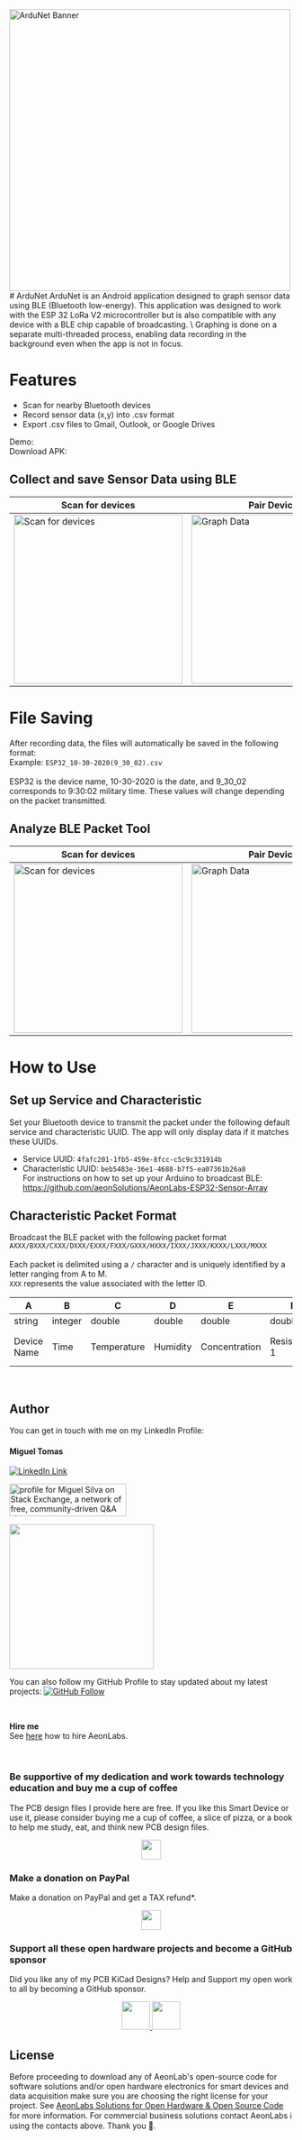 <img src="/app/src/github/Banner_v1.jpg" alt="ArduNet Banner" width="500px" height="auto">
# ArduNet
ArduNet is an Android application designed to graph sensor data using BLE (Bluetooth low-energy). This application was designed to work with the ESP 32 LoRa V2 microcontroller but is also compatible with any device with a BLE chip capable of broadcasting.
\
Graphing is done on a separate multi-threaded process, enabling data recording in the background even when the app is not in focus.

# Features
* Scan for nearby Bluetooth devices
* Record sensor data (x,y) into .csv format
* Export .csv files to Gmail, Outlook, or Google Drives

Demo:   \
Download APK: 


## Collect and save Sensor Data using BLE
Scan for devices | Pair Devices | Graph Data | Save to Drives
--- | --- | --- | --- 
<img src="/app/src/github/Scanned.jpg" alt="Scan for devices" width="auto" height="300px"> | <img src="/app/src/github/Connected_Devices.jpg" alt="Graph Data" width="auto" height="300px">| <img src="/app/src/github/Graph.jpg" alt="Graph Data" width="auto" height="300px"> | <img src="/app/src/github/Share.jpg" alt="Save to Drives" width="auto" height="300px"> 

# File Saving
After recording data, the files will automatically be saved in the following format:\
Example: `ESP32_10-30-2020(9_30_02).csv` \
\
ESP32 is the device name, 10-30-2020 is the date, and 9_30_02 corresponds to 9:30:02 military time.  These values will change depending on the packet transmitted. 

## Analyze BLE Packet Tool 
Scan for devices | Pair Devices | Find Characteristic | Analyze BLE Packet
--- | --- | --- | ---
<img src="/app/src/github/Scanned.jpg" alt="Scan for devices" width="auto" height="300px">|<img src="/app/src/github/Connected_Devices.jpg" alt="Graph Data" width="auto" height="300px">|<img src="/app/src/github/Debug_Mode.jpg" alt="Debug Mode" width="auto" height="300px">|<img src="/app/src/github/Debug_Detailed.jpg" alt="Analyze Packet" width="auto" height="300px">

# How to Use
## Set up Service and Characteristic
Set your Bluetooth device to transmit the packet under the following default service and characteristic UUID.  The app will only display data if it matches these UUIDs.
* Service UUID: `4fafc201-1fb5-459e-8fcc-c5c9c331914b`
* Characteristic UUID: `beb5483e-36e1-4688-b7f5-ea07361b26a8` 
\
For instructions on how to set up your Arduino to broadcast BLE:
https://github.com/aeonSolutions/AeonLabs-ESP32-Sensor-Array

## Characteristic Packet Format
Broadcast the BLE packet with the following packet format\
`AXXX/BXXX/CXXX/DXXX/EXXX/FXXX/GXXX/HXXX/IXXX/JXXX/KXXX/LXXX/MXXX`
\
\
Each packet is delimited using a `/` character and is uniquely identified by a letter ranging from A to M.  \
`XXX` represents the value associated with the letter ID.

A | B | C | D | E | F | G | H | I | J | K | L | M
--- | --- | --- | --- | --- | --- | --- | --- | --- | --- | --- | --- | --- 
string | integer | double | double | double | double | double | double | double | double | double | double | double 
Device Name | Time | Temperature | Humidity | Concentration |Resistance 1 | Delta Resistance 1 | Resistance 2 | Delta Resistance 2 | Resistance 3 | Delta Resistance 3 | Resistance 4 | Delta Resistance 4 

<br />


## Author

You can get in touch with me on my LinkedIn Profile:

#### Miguel Tomas

[![LinkedIn Link](https://img.shields.io/badge/Connect-Miguel--Tomas-blue.svg?logo=linkedin&longCache=true&style=social&label=Connect)](https://www.linkedin.com/in/migueltomas/)

<a href="https://stackexchange.com/users/18907312/miguel-silva"><img src="https://stackexchange.com/users/flair/18907312.png" width="208" height="58" alt="profile for Miguel Silva on Stack Exchange, a network of free, community-driven Q&amp;A sites" title="profile for Miguel Silva on Stack Exchange, a network of free, community-driven Q&amp;A sites" /></a>

<a href="https://app.userfeel.com/t/2f6cb1e0" target="_blank"><img src="https://app.userfeel.com/tester/737648/image?.png" width="257" class="no-b-lazy"></a>

You can also follow my GitHub Profile to stay updated about my latest projects: [![GitHub Follow](https://img.shields.io/badge/Connect-Miguel--Tomas-blue.svg?logo=Github&longCache=true&style=social&label=Follow)](https://github.com/aeonSolutions)

<br>

**Hire me** <br>
See [here](https://github.com/aeonSolutions/PCB-Prototyping-Catalogue/wiki/How-to-Hire-AeonLabs) how to hire AeonLabs.

<br>

### Be supportive of my dedication and work towards technology education and buy me a cup of coffee
The PCB design files I provide here are free. If you like this Smart Device or use it, please consider buying me a cup of coffee, a slice of pizza, or a book to help me study, eat, and think new PCB design files.

<p align="center">
    <a href="https://www.buymeacoffee.com/migueltomas">
        <img height="35" src="https://cdn.buymeacoffee.com/buttons/v2/default-yellow.png">
    </a>
</p>


### Make a donation on PayPal
Make a donation on PayPal and get a TAX refund*.

<p align="center">
    <a href="http://paypal.me/mtpsilva">
        <img height="35" src="https://github.com/aeonSolutions/PCB-Prototyping-Catalogue/blob/main/media/paypal_small.png">
    </a>
</p>

### Support all these open hardware projects and become a GitHub sponsor  
Did you like any of my PCB KiCad Designs? Help and Support my open work to all by becoming a GitHub sponsor.

<p align="center">
    <a href="https://github.com/aeonSolutions/PCB-Prototyping-Catalogue/blob/main/become_a_sponsor/aeonlabs-github-sponsorship-agreement.docx">
        <img height="50" src="https://github.com/aeonSolutions/PCB-Prototyping-Catalogue/blob/main/media/want_to_become_a_sponsor.png">
    </a>
    <a href="https://github.com/sponsors/aeonSolutions">
        <img height="50" src="https://github.com/aeonSolutions/PCB-Prototyping-Catalogue/blob/main/media/become_a_github_sponsor.png">
    </a>
</p>

## License

Before proceeding to download any of AeonLab's open-source code for software solutions and/or open hardware electronics for smart devices and data acquisition make sure you are choosing the right license for your project. See [AeonLabs Solutions for Open Hardware & Open Source Code](https://github.com/aeonSolutions/aeonSolutions/wiki/AeonLabs-Licensing) for more information. For commercial business solutions contact AeonLabs ℹ️ using the contacts above. Thank you 🙏.
